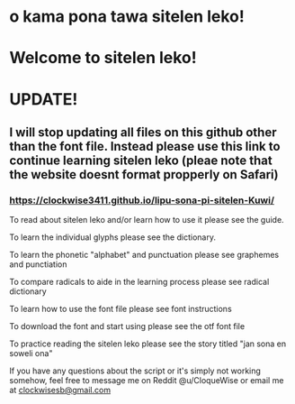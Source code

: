 # o kama pona tawa sitelen leko!
# Welcome to sitelen leko!

# UPDATE!
## I will stop updating all files on this github other than the font file. Instead please use this link to continue learning sitelen leko (pleae note that the website doesnt format propperly on Safari)
### https://clockwise3411.github.io/lipu-sona-pi-sitelen-Kuwi/



To read about sitelen leko and/or learn how to use it please see the guide.

To learn the individual glyphs please see the dictionary.

To learn the phonetic "alphabet" and punctuation please see graphemes and punctiation

To compare radicals to aide in the learning process please see radical dictionary

To learn how to use the font file please see font instructions

To download the font and start using please see the otf font file

To practice reading the sitelen leko please see the story titled "jan sona en soweli ona"

If you have any questions about the script or it's simply not working somehow, feel free to message me on Reddit @u/CloqueWise or email me at clockwisesb@gmail.com
